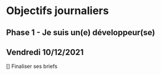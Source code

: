 # Objectifs journaliers

## Phase 1 - Je suis un(e) développeur(se)

## Vendredi 10/12/2021

[] Finaliser ses briefs